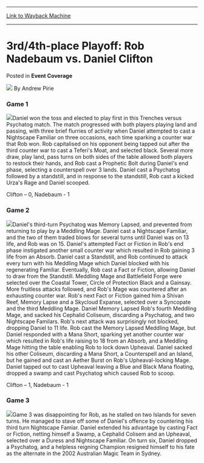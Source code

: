 
---
[Link to Wayback Machine](https://web.archive.org/web/20170425082843/http://magic.wizards.com/en/articles/archive/event-coverage/3rd4th-place-playoff-rob-nadebaum-vs-daniel-clifton-2015-07-22)

[_metadata_:author]:- "Andrew Pirie"
[_metadata_:description]:- "&#13; Game 1&#13; &#13;"
[_metadata_:generator]:- "Drupal 7 (http://drupal.org)"
[_metadata_:node]:- "428541"
[_metadata_:publish_date]:- "2015-07-22"
[_metadata_:source]:- "div-main-content"
[_metadata_:title]:- "3rd/4th-place Playoff: Rob Nadebaum vs. Daniel Clifton"
[_metadata_:wayback_capture_timestamp]:- "2017-04-25 08:28:43"
[_metadata_:wayback_raw_url]:- "https://web.archive.org/web/20170425082843id_/http://magic.wizards.com/en/articles/archive/event-coverage/3rd4th-place-playoff-rob-nadebaum-vs-daniel-clifton-2015-07-22"
[_metadata_:wayback_url]:- "http://magic.wizards.com/en/articles/archive/event-coverage/3rd4th-place-playoff-rob-nadebaum-vs-daniel-clifton-2015-07-22"
---


3rd/4th-place Playoff: Rob Nadebaum vs. Daniel Clifton
======================================================



 Posted in **Event Coverage**







![](https://media.magic.wizards.com/styles/auth_small/public/generic-avatar-150.png)
By Andrew Pirie












### Game 1


![](https://media.magic.wizards.com/image_legacy_migration//sideboard/images/ausnat02/a885.jpg)Daniel won the toss and elected to play first in this Trenches versus Psychatog match. The match progressed with both players playing land and passing, with three brief flurries of activity when Daniel attempted to cast a Nightscape Familiar on three occasions, each time sparking a counter war that Rob won. Rob capitalised on his opponent being tapped out after the third counter war to cast a Teferi's Moat, and selected black. Several more draw, play land, pass turns on both sides of the table allowed both players to restock their hands, and Rob cast a Prophetic Bolt during Daniel's end phase, selecting a counterspell over 3 lands. Daniel cast a Psychatog followed by a standstill, and in response to the standstill, Rob cast a kicked Urza's Rage and Daniel scooped.


Clifton – 0, Nadebaum - 1


### Game 2


![](https://media.magic.wizards.com/image_legacy_migration//sideboard/images/ausnat02/a884.jpg)Daniel's third-turn Psychatog was Memory Lapsed, and prevented from returning to play by a Meddling Mage. Daniel cast a Nightscape Familiar, and the two of them traded blows for several turns until Daniel was on 13 life, and Rob was on 15. Daniel's attempted Fact or Fiction in Rob's end phase instigated another small counter war which resulted in Rob gaining 3 life from an Absorb. Daniel cast a Standstill, and Rob continued to attack every turn with his Meddling Mage which Daniel blocked with his regenerating Familiar. Eventually, Rob cast a Fact or Fiction, allowing Daniel to draw from the Standstill. Meddling Mage and Battlefield Forge were selected over the Coastal Tower, Circle of Protection Black and a Gainsay. More fruitless attacks followed, and Rob's Mage was countered after an exhausting counter war. Rob's next Fact or Fiction gained him a Shivan Reef, Memory Lapse and a Skycloud Expanse, selected over a Syncopate and the third Meddling Mage. Daniel Memory Lapsed Rob's fourth Meddling Mage, and sacked his Cephalid Coliseum, discarding a Psychatog, and two Nightscape Familars. Rob's next attack was surprisingly not blocked, dropping Daniel to 11 life. Rob cast the Memory Lapsed Meddling Mage, but Daniel responded with a Mana Short, sparking yet another counter war which resulted in Rob's life raising to 18 from an Absorb, and a Meddling Mage hitting the table enabling Rob to lock down Upheaval. Daniel sacked his other Coliseum, discarding a Mana Short, a Counterspell and an Island, but he gained and cast an Aether Burst on Rob's Upheaval-locking Mage. Daniel tapped out to cast Upheaval leaving a Blue and Black Mana floating, dropped a swamp and cast Psychatog which caused Rob to scoop.


Clifton – 1, Nadebaum - 1


### Game 3


![](https://media.magic.wizards.com/image_legacy_migration//sideboard/images/ausnat02/a883.jpg)Game 3 was disappointing for Rob, as he stalled on two Islands for seven turns. He managed to stave off some of Daniel's offence by countering his third turn Nightscape Famiar. Daniel extended his advantage by casting Fact or Fiction, netting himself a Swamp, a Cephalid Colisem and an Upheaval, selected over a Duress and Nightscape Familiar. On turn six, Daniel dropped a Psychatog, and a helpless reigning Champion resigned himself to his fate as the alternate in the 2002 Australian Magic Team in Sydney.








